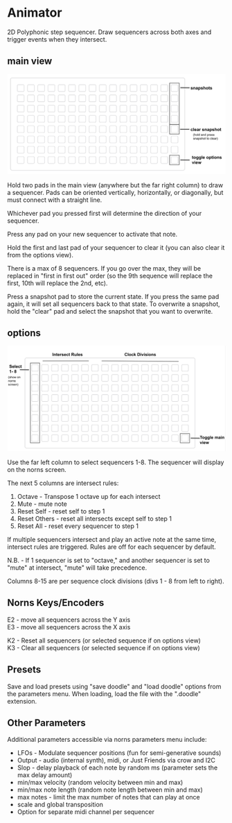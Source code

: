 # Animator

2D Polyphonic step sequencer. Draw sequencers across both axes and trigger events when they intersect.

## main view

![](assets/main.png)

Hold two pads in the main view (anywhere but the far right column) to draw a sequencer. Pads can be oriented vertically, horizontally, or diagonally, but must connect with a straight line.

Whichever pad you pressed first will determine the direction of your sequencer. 

Press any pad on your new sequencer to activate that note. 

Hold the first and last pad of your sequencer to clear it (you can also clear it from the options view).

There is a max of 8 sequencers. If you go over the max, they will be replaced in "first in first out" order  (so the 9th sequence will replace the first, 10th will replace the 2nd, etc).

Press a snapshot pad to store the current state. If you press the same pad again, it will set all sequencers back to that state. To overwrite a snapshot, hold the "clear" pad and select the snapshot that you want to overwrite.   

## options

![](assets/options.png)

Use the far left column to select sequencers 1-8. The sequencer will display on the norns screen. 

The next 5 columns are intersect rules:

1. Octave - Transpose 1 octave up for each intersect
2. Mute - mute note
3. Reset Self - reset self to step 1
4. Reset Others - reset all intersects except self to step 1
5. Reset All - reset every sequencer to step 1

If multiple sequencers intersect and play an active note at the same time, intersect rules are triggered. Rules are off for each sequencer by default.

N.B. - If 1 sequencer is set to "octave," and another sequencer is set to "mute" at intersect, "mute" will take precedence.

Columns 8-15 are per sequence clock divisions (divs 1 - 8 from left to right). 

## Norns Keys/Encoders

E2 - move all sequencers across the Y axis  
E3 - move all sequencers across the X axis

K2 - Reset all sequencers (or selected sequence if on options view)  
K3 - Clear all sequencers (or selected sequence if on options view)

## Presets
Save and load presets using "save doodle" and "load doodle" options from the parameters menu. When loading, load the file with the ".doodle" extension.

## Other Parameters

Additional parameters accessible via norns parameters menu include:

* LFOs - Modulate sequencer positions (fun for semi-generative sounds)
* Output - audio (internal synth), midi, or Just Friends via crow and I2C
* Slop - delay playback of each note by random ms (parameter sets the max delay amount)
* min/max velocity (random velocity between min and max) 
* min/max note length (random note length between min and max)
* max notes - limit the max number of notes that can play at once
* scale and global transposition
* Option for separate midi channel per sequencer

